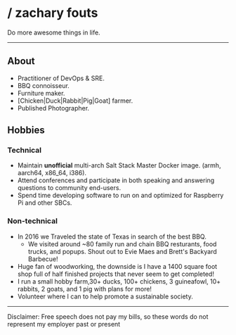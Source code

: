 # / zachary fouts
Do more awesome things in life.
***

## About
  - Practitioner of DevOps & SRE.
  - BBQ connoisseur.
  - Furniture maker.
  - [Chicken\|Duck\|Rabbit\|Pig\|Goat] farmer.
  - Published Photographer.

## Hobbies
### Technical
  - Maintain **unofficial** multi-arch Salt Stack Master Docker image. (armh, aarch64, x86_64, i386).
  - Attend conferences and participate in both speaking and answering questions to community end-users.
  - Spend time developing software to run on and optimized for Raspberry Pi and other SBCs.
 
### Non-technical
  - In 2016 we Traveled the state of Texas in search of the best BBQ. 
     - We visited around ~80 family run and chain BBQ resturants, food trucks, and popups. Shout out to Evie Maes and Brett's Backyard Barbecue!
  - Huge fan of woodworking, the downside is I have a 1400 square foot shop full of half finished projects that never seem to get completed!
  - I run a small hobby farm,30+ ducks, 100+ chickens, 3 guineafowl, 10+ rabbits, 2 goats, and 1 pig with plans for more!
  - Volunteer where I can to help promote a sustainable society.

***
Disclaimer: 
Free speech does not pay my bills, so these words do not represent my employer past or present
